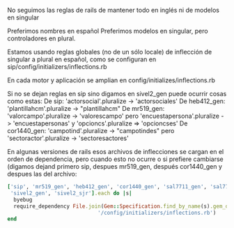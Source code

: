 No seguimos las reglas de rails de mantener todo en inglés ni de
modelos en singular
 
Preferimos nombres en español
Preferimos modelos en singular, pero controladores en plural.

Estamos usando reglas globales (no de un sólo locale) de inflección de singular a plural
en español, como se configuran en sip/config/initializers/inflections.rb

En cada motor y aplicación se amplian en config/initializes/inflections.rb

Si no se dejan reglas en sip sino digamos en sivel2_gen
puede ocurrir cosas como estas:
De sip:  'actorsocial'.pluralize -> 'actorsociales'
De heb412_gen: 'plantillahcm'.pluralize -> "plantillahcm"
De mr519_gen: 'valorcampo'.pluralize -> 'valorescampo' pero 'encuestapersona'.pluralize -> 'encuestapersonas' y 'opcioncs'.pluralize => 'opcioncses'
De cor1440_gen: 'campotind'.pluralize -> "campotindes" pero 'sectoractor'.pluralize -> 'sectoresactores'

En algunas versiones de rails esos archivos de inflecciones se
cargan en el orden de dependencia, pero cuando esto no ocurre 
o si prefiere cambiarse (digamos dejand primero sip, despues mr519_gen,
después cor1440_gen y despues las del archivo:

```rb
['sip', 'mr519_gen', 'heb412_gen', 'cor1440_gen', 'sal7711_gen', 'sal7711_web',
 'sivel2_gen', 'sivel2_sjr'].each do |s|
  byebug
  require_dependency File.join(Gem::Specification.find_by_name(s).gem_dir,
                             '/config/initializers/inflections.rb')
end
```
